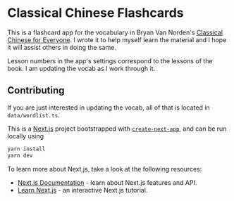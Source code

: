 # Classical Chinese Flashcards

This is a flashcard app for the vocabulary in Bryan Van Norden's [Classical 
Chinese for 
Everyone](https://hackettpublishing.com/classical-chinese-for-everyone). I 
wrote it to help myself learn the material and I hope it will assist others in 
doing the same.

Lesson numbers in the app's settings correspond to the lessons of the book. I 
am updating the vocab as I work through it.

## Contributing

If you are just interested in updating the vocab, all of that is located in 
`data/wordlist.ts`.

This is a [Next.js](https://nextjs.org/) project bootstrapped with 
[`create-next-app`](https://github.com/vercel/next.js/tree/canary/packages/create-next-app), 
and can be run locally using

```bash
yarn install
yarn dev
```

To learn more about Next.js, take a look at the following resources:

- [Next.js Documentation](https://nextjs.org/docs) - learn about Next.js features and API.
- [Learn Next.js](https://nextjs.org/learn) - an interactive Next.js tutorial.
